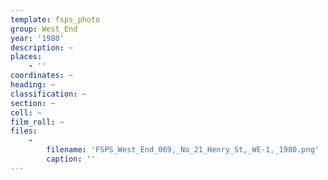 ```yaml
---
template: fsps_photo
group: West_End
year: '1980'
description: ~
places:
    - ''
coordinates: ~
heading: ~
classification: ~
section: ~
cell: ~
film_roll: ~
files:
    -
        filename: 'FSPS_West_End_069,_No_21_Henry_St,_WE-1,_1980.png'
        caption: ''
---
```

